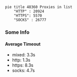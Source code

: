
```mermaid
pie title 48360 Proxies in list
    "HTTP" : 20924
    "HTTPS": 5570
    "SOCKS" : 26777
```

### Some Info
#### Average Timeout

- mixed: 3.3s
- http: 1.3s
- https: 8.3s
- socks: 4.7s